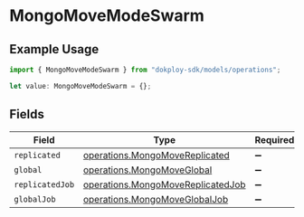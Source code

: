 # MongoMoveModeSwarm

## Example Usage

```typescript
import { MongoMoveModeSwarm } from "dokploy-sdk/models/operations";

let value: MongoMoveModeSwarm = {};
```

## Fields

| Field                                                                                  | Type                                                                                   | Required                                                                               | Description                                                                            |
| -------------------------------------------------------------------------------------- | -------------------------------------------------------------------------------------- | -------------------------------------------------------------------------------------- | -------------------------------------------------------------------------------------- |
| `replicated`                                                                           | [operations.MongoMoveReplicated](../../models/operations/mongomovereplicated.md)       | :heavy_minus_sign:                                                                     | N/A                                                                                    |
| `global`                                                                               | [operations.MongoMoveGlobal](../../models/operations/mongomoveglobal.md)               | :heavy_minus_sign:                                                                     | N/A                                                                                    |
| `replicatedJob`                                                                        | [operations.MongoMoveReplicatedJob](../../models/operations/mongomovereplicatedjob.md) | :heavy_minus_sign:                                                                     | N/A                                                                                    |
| `globalJob`                                                                            | [operations.MongoMoveGlobalJob](../../models/operations/mongomoveglobaljob.md)         | :heavy_minus_sign:                                                                     | N/A                                                                                    |